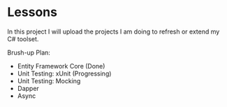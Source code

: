 # Lessons
In this project I will upload the projects I am doing to refresh or extend my C# toolset. 

Brush-up Plan:

- Entity Framework Core (Done)
- Unit Testing: xUnit (Progressing)
- Unit Testing: Mocking
- Dapper
- Async
